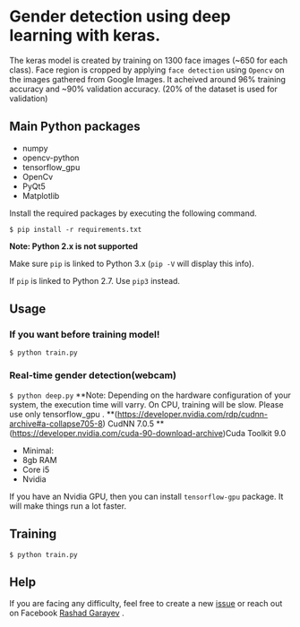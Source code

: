# Gender detection using deep learning with keras.
The keras model is created by training  on 1300 face images (~650 for each class). Face region is cropped by applying `face detection` using `Opencv` on the images gathered from Google Images. It acheived around 96% training accuracy and ~90% validation accuracy. (20% of the dataset is used for validation)



## Main Python packages
* numpy
* opencv-python
* tensorflow_gpu
* OpenCv
* PyQt5
* Matplotlib


Install the required packages by executing the following command.

`$ pip install -r requirements.txt`

**Note: Python 2.x is not supported** 

Make sure `pip` is linked to Python 3.x  (`pip -V` will display this info).

If `pip` is linked to Python 2.7. Use `pip3` instead. 



## Usage

### If you want before training model!
`$ python train.py`

### Real-time gender detection(webcam)

`$ python deep.py`
**Note:
Depending on the hardware configuration of your system, the execution time will varry. On CPU, training will be slow. Please use only tensorflow_gpu .
**(https://developer.nvidia.com/rdp/cudnn-archive#a-collapse705-8) CudNN 7.0.5
**(https://developer.nvidia.com/cuda-90-download-archive)Cuda Toolkit 9.0

- Minimal:
- 8gb RAM
- Core i5
- Nvidia

If you have an Nvidia GPU, then you can install `tensorflow-gpu` package. It will make things run a lot faster.

## Training
`$ python train.py`

## Help
If you are facing any difficulty, feel free to create a new [issue](https://github.com/RashadGarayev/genderDetectionKeras/issues) or reach out on Facebook [Rashad Garayev](https://www.facebook.com/fly.trion) .

